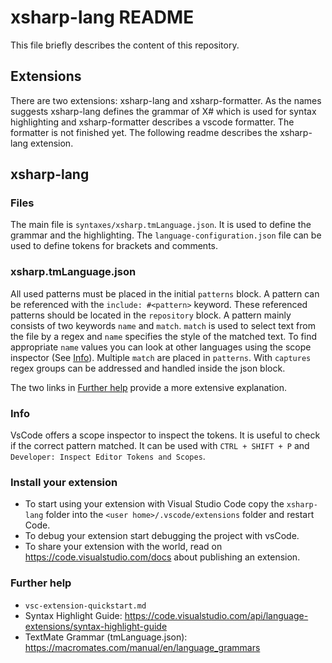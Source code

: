 # xsharp-lang README
This file briefly describes the content of this repository.

## Extensions
There are two extensions: xsharp-lang and xsharp-formatter. As the names suggests xsharp-lang defines the grammar of X# which is used for syntax highlighting and xsharp-formatter describes a vscode formatter. The formatter is not finished yet. The following readme describes the xsharp-lang extension.

## xsharp-lang
### Files

The main file is `syntaxes/xsharp.tmLanguage.json`. It is used to define the grammar and the highlighting. 
The `language-configuration.json` file can be used to define tokens for brackets and comments.

### xsharp.tmLanguage.json

All used patterns must be placed in the initial `patterns` block. A pattern can be referenced with the `include: #<pattern>` keyword. These referenced patterns should be located in the `repository` block. A pattern mainly consists of two keywords `name` and `match`.
`match` is used to select text from the file by a regex and `name` specifies the style of the matched text.
To find appropriate `name` values you can look at other languages using the scope inspector (See [Info](#info)). 
Multiple `match` are placed in `patterns`. With `captures` regex groups can be addressed and handled inside the json block.

The two links in [Further help](#further-help) provide a more extensive explanation. 

### Info
VsCode offers a scope inspector to inspect the tokens. It is useful to check if the correct pattern matched. It can be used with `CTRL + SHIFT + P` and `Developer: Inspect Editor Tokens and Scopes`.

### Install your extension

* To start using your extension with Visual Studio Code copy the `xsharp-lang` folder into the `<user home>/.vscode/extensions` folder and restart Code.
* To debug your extension start debugging the project with vsCode.
* To share your extension with the world, read on https://code.visualstudio.com/docs about publishing an extension.

### Further help
- `vsc-extension-quickstart.md`
- Syntax Highlight Guide: https://code.visualstudio.com/api/language-extensions/syntax-highlight-guide
- TextMate Grammar (tmLanguage.json): https://macromates.com/manual/en/language_grammars
